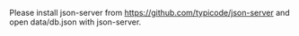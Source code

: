 Please install json-server from https://github.com/typicode/json-server and open data/db.json with json-server.
